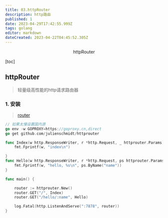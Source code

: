 ```yaml
---
title: 03.httpRouter
description: http路由
published: 1
date: 2023-04-29T17:42:55.999Z
tags: golang
editor: markdown
dateCreated: 2023-04-22T04:45:52.305Z
---
```


<center>httpRouter</center>



[toc]





## httpRouter

> 轻量级高性能的http请求路由器



### 1. 安装

> [router](https://pkg.go.dev/github.com/julienschmidt/httprouter)

```go
// 如果太慢设置国内源
go env -w GOPROXY=https://goproxy.cn,direct
go get github.com/julienschmidt/httprouter
```

```go
func Index(w http.ResponseWriter, r *http.Request, _ httprouter.Params) {
	fmt.Fprintf(w, "index\n")

}
func Hello(w http.ResponseWriter, r *http.Request, ps httprouter.Params) {
	fmt.Fprintf(w, "hello, %s\n", ps.ByName("name"))
}

func main() {

	router := httprouter.New()
	router.GET("/", Index)
	router.GET("/hello/:name", Hello)

	log.Fatal(http.ListenAndServe(":7878", router))
}
```

